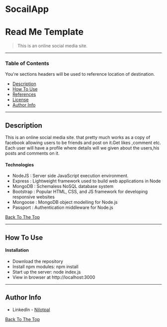 # SocailApp
# Read Me Template



> This is an online social media site.
---

### Table of Contents
You're sections headers will be used to reference location of destination.

- [Description](#description)
- [How To Use](#how-to-use)
- [References](#references)
- [License](#license)
- [Author Info](#author-info)

---

## Description

This is an online social media site. that pretty much works as a copy of facebook allowing users to be friends and post on it.Get likes ,comment etc.
Each user will have a profile where details will we given about the users,his posts and comments on it.

#### Technologies

- NodeJS : Server side JavaScript execution environment.
- Express : Lightweight framework used to build web applications in Node
- MongoDB : Schemaless NoSQL database system
- Bootstrap : Popular HTML, CSS, and JS framework for developing responsive websites
- Mongoose : MongoDB object modelling for Node.js
- Passport : Authentication middleware for Node.js

[Back To The Top](#read-me-template)

---

## How To Use

#### Installation

- Download the repository
- Install npm modules: npm install
- Start up the server: node index.js
- View in browser at http://localhost:3000



---





## Author Info

- LinkedIn - [Nilotpal](https://www.linkedin.com/in/nilotpal-das-842b071a1/)


[Back To The Top](#read-me-template)
